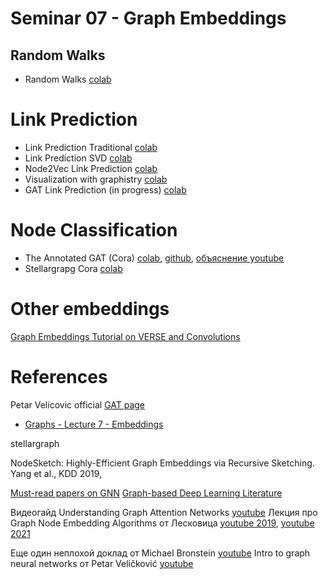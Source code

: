 # Seminar 07 - Graph Embeddings
## Random Walks
* Random Walks [colab](https://drive.google.com/file/d/1UrwxZZHvahCjScK58goxu5I-21FdSsHU/view?usp=sharing)

# Link Prediction
* Link Prediction Traditional [colab](https://drive.google.com/file/d/1IVfBKPJo2rPHXgNim73WyYrj_ACtubcU/view?usp=sharing) 
* Link Prediction SVD [colab](https://colab.research.google.com/drive/1vjOIpXhgCGs5R9VbR0RxHKHpq0dBit31?usp=sharing)
* Node2Vec Link Prediction [colab](https://drive.google.com/file/d/1PYNFGH5kHZwrX_hCykIyJpD6tyqZWioN/view?usp=sharing)
* Visualization with graphistry [colab](https://drive.google.com/file/d/1uv5NH0ON6AZz7d4TO9ne92yUZ85Sux0b/view?usp=sharing)
* GAT Link Prediction (in progress) [colab](https://colab.research.google.com/drive/1Iui-YNiFQyJxh3Xk0AogOaptpaDFJi5x?usp=sharing)

# Node Classification
* The Annotated GAT (Cora) [colab](https://colab.research.google.com/drive/1RdYRbdvdZqkEL36UxkWXC1J_AmMLiBJb?usp=sharing), [github](https://github.com/gordicaleksa/pytorch-GAT/blob/main/The%20Annotated%20GAT%20(Cora).ipynb), [объяснение youtube](https://www.youtube.com/watch?v=uFLeKkXWq2c)
* Stellargrapg Cora  [colab](https://colab.research.google.com/drive/1gud5XJ3tNF-b8Ag6CuXS0vCiUHSFgElV?usp=sharing)

# Other embeddings
[Graph Embeddings Tutorial on VERSE and Convolutions](https://github.com/iggisv9t/graph-stuff/blob/master/Graph%20Embeddings%20Tutorial.ipynb)

# References
Petar Velicovic official [GAT page](https://petar-v.com/GAT/)

* [Graphs - Lecture 7 - Embeddings](https://www.kaggle.com/arsenykhakhalin/graphs-lecture-7-embeddings)

stellargraph

NodeSketch: Highly-Efficient Graph Embeddings via Recursive Sketching. Yang et al., KDD 2019, 

[Must-read papers on GNN](https://github.com/thunlp/GNNPapers)
[Graph-based Deep Learning Literature](https://github.com/naganandy/graph-based-deep-learning-literature)

Видеогайд Understanding Graph Attention Networks [youtube](https://www.youtube.com/watch?v=A-yKQamf2Fc)
Лекция про Graph Node Embedding Algorithms от Лесковица [youtube 2019](https://www.youtube.com/watch?v=7JELX6DiUxQ), [youtube 2021](https://www.youtube.com/watch?v=xop5tC9T5xM&list=PLoROMvodv4rPLKxIpqhjhPgdQy7imNkDn&index=29)



Еще один неплохой доклад от Michael Bronstein [youtube](https://www.youtube.com/watch?v=PLGcx65MhCc)
Intro to graph neural networks от Petar Veličković [youtube](https://www.youtube.com/watch?v=8owQBFAHw7E)